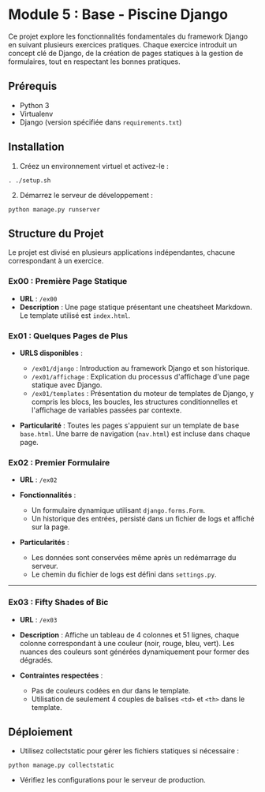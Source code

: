 # Module 5 : Base - Piscine Django

Ce projet explore les fonctionnalités fondamentales du framework Django en suivant plusieurs exercices pratiques. Chaque exercice introduit un concept clé de Django, de la création de pages statiques à la gestion de formulaires, tout en respectant les bonnes pratiques.

## Prérequis

- Python 3
- Virtualenv
- Django (version spécifiée dans `requirements.txt`)

## Installation

1. Créez un environnement virtuel et activez-le :
```
. ./setup.sh
```

2. Démarrez le serveur de développement :
```
python manage.py runserver
```

## Structure du Projet

Le projet est divisé en plusieurs applications indépendantes, chacune correspondant à un exercice.

### Ex00 : Première Page Statique

- **URL** : `/ex00`
- **Description** : Une page statique présentant une cheatsheet Markdown. Le template utilisé est `index.html`.

### Ex01 : Quelques Pages de Plus

- **URLS disponibles** :
    - `/ex01/django` : Introduction au framework Django et son historique.
    - `/ex01/affichage` : Explication du processus d'affichage d'une page statique avec Django.
    - `/ex01/templates` : Présentation du moteur de templates de Django, y compris les blocs, les boucles, les structures conditionnelles et l'affichage de variables passées par contexte.

- **Particularité** : Toutes les pages s'appuient sur un template de base `base.html`. Une barre de navigation (`nav.html`) est incluse dans chaque page.

### Ex02 : Premier Formulaire

- **URL** : `/ex02`

- **Fonctionnalités** :
    - Un formulaire dynamique utilisant `django.forms.Form`.
    - Un historique des entrées, persisté dans un fichier de logs et affiché sur la page.

- **Particularités** :
    - Les données sont conservées même après un redémarrage du serveur.
    - Le chemin du fichier de logs est défini dans `settings.py`.

---

### Ex03 : Fifty Shades of Bic

- **URL** : `/ex03`

- **Description** : Affiche un tableau de 4 colonnes et 51 lignes, chaque colonne correspondant à une couleur (noir, rouge, bleu, vert). Les nuances des couleurs sont générées dynamiquement pour former des dégradés.

- **Contraintes respectées** :
    - Pas de couleurs codées en dur dans le template.
    - Utilisation de seulement 4 couples de balises `<td>` et `<th>` dans le template.

## Déploiement

- Utilisez collectstatic pour gérer les fichiers statiques si nécessaire :
```
python manage.py collectstatic
```

- Vérifiez les configurations pour le serveur de production.